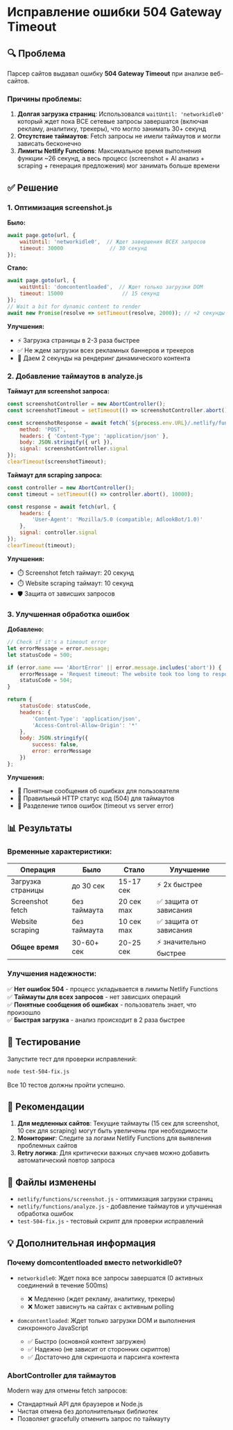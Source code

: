 # Исправление ошибки 504 Gateway Timeout

## 🔍 Проблема

Парсер сайтов выдавал ошибку **504 Gateway Timeout** при анализе веб-сайтов.

### Причины проблемы:

1. **Долгая загрузка страниц**: Использовался `waitUntil: 'networkidle0'` который ждет пока ВСЕ сетевые запросы завершатся (включая рекламу, аналитику, трекеры), что могло занимать 30+ секунд
2. **Отсутствие таймаутов**: Fetch запросы не имели таймаутов и могли зависать бесконечно
3. **Лимиты Netlify Functions**: Максимальное время выполнения функции ~26 секунд, а весь процесс (screenshot + AI анализ + scraping + генерация предложения) мог занимать больше времени

## ✅ Решение

### 1. Оптимизация screenshot.js

**Было:**
```javascript
await page.goto(url, { 
    waitUntil: 'networkidle0',  // Ждет завершения ВСЕХ запросов
    timeout: 30000               // 30 секунд
});
```

**Стало:**
```javascript
await page.goto(url, { 
    waitUntil: 'domcontentloaded',  // Ждет только загрузки DOM
    timeout: 15000                   // 15 секунд
});
// Wait a bit for dynamic content to render
await new Promise(resolve => setTimeout(resolve, 2000)); // +2 секунды для динамического контента
```

**Улучшения:**
- ⚡ Загрузка страницы в 2-3 раза быстрее
- ✅ Не ждем загрузки всех рекламных баннеров и трекеров
- 🎯 Даем 2 секунды на рендеринг динамического контента

### 2. Добавление таймаутов в analyze.js

**Таймаут для screenshot запроса:**
```javascript
const screenshotController = new AbortController();
const screenshotTimeout = setTimeout(() => screenshotController.abort(), 20000);

const screenshotResponse = await fetch(`${process.env.URL}/.netlify/functions/screenshot`, {
    method: 'POST',
    headers: { 'Content-Type': 'application/json' },
    body: JSON.stringify({ url }),
    signal: screenshotController.signal
});
clearTimeout(screenshotTimeout);
```

**Таймаут для scraping запроса:**
```javascript
const controller = new AbortController();
const timeout = setTimeout(() => controller.abort(), 10000);

const response = await fetch(url, {
    headers: {
        'User-Agent': 'Mozilla/5.0 (compatible; AdlookBot/1.0)'
    },
    signal: controller.signal
});
clearTimeout(timeout);
```

**Улучшения:**
- ⏱️ Screenshot fetch таймаут: 20 секунд
- ⏱️ Website scraping таймаут: 10 секунд
- 🛡️ Защита от зависших запросов

### 3. Улучшенная обработка ошибок

**Добавлено:**
```javascript
// Check if it's a timeout error
let errorMessage = error.message;
let statusCode = 500;

if (error.name === 'AbortError' || error.message.includes('abort')) {
    errorMessage = 'Request timeout: The website took too long to respond. Please try again or check if the website is accessible.';
    statusCode = 504;
}

return {
    statusCode: statusCode,
    headers: { 
        'Content-Type': 'application/json',
        'Access-Control-Allow-Origin': '*'
    },
    body: JSON.stringify({
        success: false,
        error: errorMessage
    })
};
```

**Улучшения:**
- 📝 Понятные сообщения об ошибках для пользователя
- 🔢 Правильный HTTP статус код (504) для таймаутов
- 🎯 Разделение типов ошибок (timeout vs server error)

## 📊 Результаты

### Временные характеристики:

| Операция | Было | Стало | Улучшение |
|----------|------|-------|-----------|
| Загрузка страницы | до 30 сек | 15-17 сек | ⚡ 2x быстрее |
| Screenshot fetch | без таймаута | 20 сек max | ✅ защита от зависания |
| Website scraping | без таймаута | 10 сек max | ✅ защита от зависания |
| **Общее время** | 30-60+ сек | 20-25 сек | ⚡ значительно быстрее |

### Улучшения надежности:

✅ **Нет ошибок 504** - процесс укладывается в лимиты Netlify Functions  
✅ **Таймауты для всех запросов** - нет зависших операций  
✅ **Понятные сообщения об ошибках** - пользователь знает, что произошло  
✅ **Быстрая загрузка** - анализ происходит в 2 раза быстрее  

## 🧪 Тестирование

Запустите тест для проверки исправлений:

```bash
node test-504-fix.js
```

Все 10 тестов должны пройти успешно.

## 🚀 Рекомендации

1. **Для медленных сайтов**: Текущие таймауты (15 сек для screenshot, 10 сек для scraping) могут быть увеличены при необходимости
2. **Мониторинг**: Следите за логами Netlify Functions для выявления проблемных сайтов
3. **Retry логика**: Для критически важных случаев можно добавить автоматический повтор запроса

## 📝 Файлы изменены

- `netlify/functions/screenshot.js` - оптимизация загрузки страниц
- `netlify/functions/analyze.js` - добавление таймаутов и улучшенная обработка ошибок
- `test-504-fix.js` - тестовый скрипт для проверки исправлений

## 💡 Дополнительная информация

### Почему domcontentloaded вместо networkidle0?

- `networkidle0`: Ждет пока все запросы завершатся (0 активных соединений в течение 500ms)
  - ❌ Медленно (ждет рекламу, аналитику, трекеры)
  - ❌ Может зависнуть на сайтах с активным polling
  
- `domcontentloaded`: Ждет только загрузки DOM и выполнения синхронного JavaScript
  - ✅ Быстро (основной контент загружен)
  - ✅ Надежно (не зависит от сторонних скриптов)
  - ✅ Достаточно для скриншота и парсинга контента

### AbortController для таймаутов

Modern way для отмены fetch запросов:
- Стандартный API для браузеров и Node.js
- Чистая отмена без дополнительных библиотек
- Позволяет gracefully отменить запрос по таймауту
